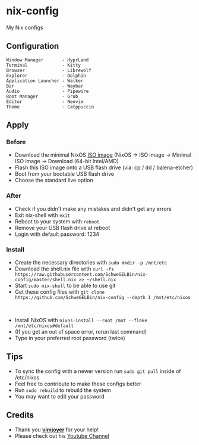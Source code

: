 # nix-config
My Nix configs

## Configuration
```
Window Manager       - HyprLand
Terminal             - Kitty
Browser              - Librewolf
Explorer             - Dolphin
Application Launcher - Walker
Bar                  - Waybar
Audio                - Pipewire
Boot Manager         - Grub
Editor               - Neovim
Theme                - Catppuccin
```

## Apply
### Before
- Download the minimal NixOS [ISO image](https://nixos.org/download) (NixOS -> ISO image -> Minimal ISO image -> Download (64-bit Intel/AMD)
- Flash this ISO image onto a USB flash drive (via: cp / dd / balena-etcher)
- Boot from your bootable USB flash drive
- Choose the standard live option

### After
- Check if you didn't make any mistakes and didn't get any errors
- Exit nix-shell with ```exit```
- Reboot to your system with ```reboot```
- Remove your USB flash drive at reboot
- Login with default password: 1234

### Install
- Create the necessary directories with ```sudo mkdir -p /mnt/etc```
- Download the shell.nix file with ```curl -fs https://raw.githubusercontent.com/SchweGELBin/nix-config/master/shell.nix >> ~/shell.nix```
- Start ```sudo nix-shell``` to be able to use git
- Get these config files with ```git clone https://github.com/SchweGELBin/nix-config --depth 1 /mnt/etc/nixos```

<br>

- Install NixOS with ```nixos-install --root /mnt --flake /mnt/etc/nixos#default```
- (If you get an out of space error, rerun last command)
- Type in your preferred root password (twice)

## Tips
- To sync the config with a newer version run ```sudo git pull``` inside of /etc/nixos
- Feel free to contribute to make these configs better
- Run ```sudo rebuild``` to rebuild the system
- You may want to edit your password

## Credits
- Thank you **[vimjoyer](https://github.com/vimjoyer)** for your help!
- Please check out his [Youtube Channel](https://youtube.com/@vimjoyer)
